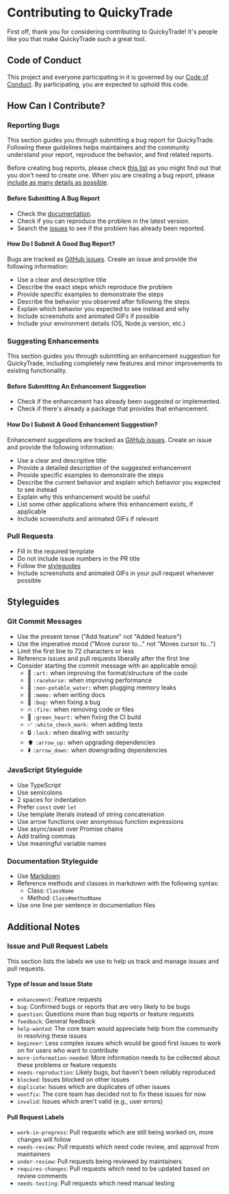 # Contributing to QuickyTrade

First off, thank you for considering contributing to QuickyTrade! It's people like you that make QuickyTrade such a great tool.

## Code of Conduct

This project and everyone participating in it is governed by our [Code of Conduct](CODE_OF_CONDUCT.md). By participating, you are expected to uphold this code.

## How Can I Contribute?

### Reporting Bugs

This section guides you through submitting a bug report for QuickyTrade. Following these guidelines helps maintainers and the community understand your report, reproduce the behavior, and find related reports.

Before creating bug reports, please check [this list](#before-submitting-a-bug-report) as you might find out that you don't need to create one. When you are creating a bug report, please [include as many details as possible](#how-do-i-submit-a-good-bug-report).

#### Before Submitting A Bug Report

* Check the [documentation](README.md).
* Check if you can reproduce the problem in the latest version.
* Search the [issues](https://github.com/0xrm1/quickytrade/issues) to see if the problem has already been reported.

#### How Do I Submit A Good Bug Report?

Bugs are tracked as [GitHub issues](https://guides.github.com/features/issues/). Create an issue and provide the following information:

* Use a clear and descriptive title
* Describe the exact steps which reproduce the problem
* Provide specific examples to demonstrate the steps
* Describe the behavior you observed after following the steps
* Explain which behavior you expected to see instead and why
* Include screenshots and animated GIFs if possible
* Include your environment details (OS, Node.js version, etc.)

### Suggesting Enhancements

This section guides you through submitting an enhancement suggestion for QuickyTrade, including completely new features and minor improvements to existing functionality.

#### Before Submitting An Enhancement Suggestion

* Check if the enhancement has already been suggested or implemented.
* Check if there's already a package that provides that enhancement.

#### How Do I Submit A Good Enhancement Suggestion?

Enhancement suggestions are tracked as [GitHub issues](https://guides.github.com/features/issues/). Create an issue and provide the following information:

* Use a clear and descriptive title
* Provide a detailed description of the suggested enhancement
* Provide specific examples to demonstrate the steps
* Describe the current behavior and explain which behavior you expected to see instead
* Explain why this enhancement would be useful
* List some other applications where this enhancement exists, if applicable
* Include screenshots and animated GIFs if relevant

### Pull Requests

* Fill in the required template
* Do not include issue numbers in the PR title
* Follow the [styleguides](#styleguides)
* Include screenshots and animated GIFs in your pull request whenever possible

## Styleguides

### Git Commit Messages

* Use the present tense ("Add feature" not "Added feature")
* Use the imperative mood ("Move cursor to..." not "Moves cursor to...")
* Limit the first line to 72 characters or less
* Reference issues and pull requests liberally after the first line
* Consider starting the commit message with an applicable emoji:
    * 🎨 `:art:` when improving the format/structure of the code
    * 🐎 `:racehorse:` when improving performance
    * 🚱 `:non-potable_water:` when plugging memory leaks
    * 📝 `:memo:` when writing docs
    * 🐛 `:bug:` when fixing a bug
    * 🔥 `:fire:` when removing code or files
    * 💚 `:green_heart:` when fixing the CI build
    * ✅ `:white_check_mark:` when adding tests
    * 🔒 `:lock:` when dealing with security
    * ⬆️ `:arrow_up:` when upgrading dependencies
    * ⬇️ `:arrow_down:` when downgrading dependencies

### JavaScript Styleguide

* Use TypeScript
* Use semicolons
* 2 spaces for indentation
* Prefer `const` over `let`
* Use template literals instead of string concatenation
* Use arrow functions over anonymous function expressions
* Use async/await over Promise chains
* Add trailing commas
* Use meaningful variable names

### Documentation Styleguide

* Use [Markdown](https://guides.github.com/features/mastering-markdown/)
* Reference methods and classes in markdown with the following syntax:
    * Class: `ClassName`
    * Method: `Class#methodName`
* Use one line per sentence in documentation files

## Additional Notes

### Issue and Pull Request Labels

This section lists the labels we use to help us track and manage issues and pull requests.

#### Type of Issue and Issue State

* `enhancement`: Feature requests
* `bug`: Confirmed bugs or reports that are very likely to be bugs
* `question`: Questions more than bug reports or feature requests
* `feedback`: General feedback
* `help-wanted`: The core team would appreciate help from the community in resolving these issues
* `beginner`: Less complex issues which would be good first issues to work on for users who want to contribute
* `more-information-needed`: More information needs to be collected about these problems or feature requests
* `needs-reproduction`: Likely bugs, but haven't been reliably reproduced
* `blocked`: Issues blocked on other issues
* `duplicate`: Issues which are duplicates of other issues
* `wontfix`: The core team has decided not to fix these issues for now
* `invalid`: Issues which aren't valid (e.g., user errors)

#### Pull Request Labels

* `work-in-progress`: Pull requests which are still being worked on, more changes will follow
* `needs-review`: Pull requests which need code review, and approval from maintainers
* `under-review`: Pull requests being reviewed by maintainers
* `requires-changes`: Pull requests which need to be updated based on review comments
* `needs-testing`: Pull requests which need manual testing 